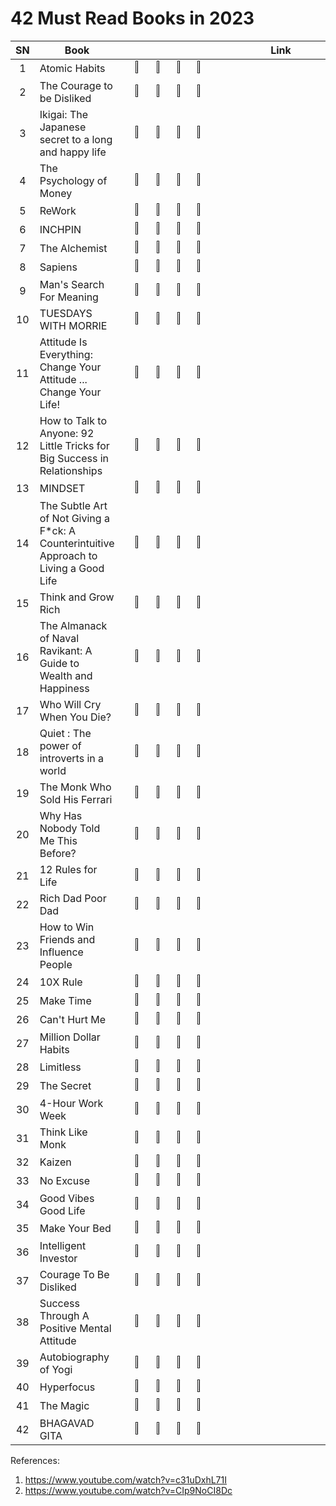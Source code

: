# 42 Must Read Books in 2023



|SN|Book|<span style="display: inline-block; width:500px">Link</span>|
|:---:|---|--|
| 1 | Atomic Habits| &nbsp;&nbsp;&nbsp;                                                                                                           <a href=" "><img src="https://github.com/psrana/42-Must-Read-Books-in-2023/assets/7460892/70a6ec0b-d5d2-49e9-9880-525c55b14f61" width="3.5%" height="3%" /></a>&nbsp;&nbsp;&nbsp;                                                                                                             <a href=""><img src="https://github.com/psrana/42-Must-Read-Books-in-2023/assets/7460892/6471e3f3-7a57-497b-a4c6-0d2b4dc791fe" width="3%" height="4%" /></a>&nbsp;&nbsp;&nbsp;                                                                                                             <a href=""><img src="https://github.com/psrana/42-Must-Read-Books-in-2023/assets/7460892/52a419cf-f45b-4160-b8cb-18f23b245639" width="3%" height="3%" /></a>&nbsp;&nbsp;&nbsp;                                                                                                             <a href=""><img src="https://github.com/psrana/42-Must-Read-Books-in-2023/assets/7460892/7eeca0a0-8d6c-4b25-9371-2edb052c81a3" width="6%" height="15%" /></a>|
| 2 | The Courage to be Disliked| &nbsp;&nbsp;&nbsp;                                                                                               <a href=" "><img src="https://github.com/psrana/42-Must-Read-Books-in-2023/assets/7460892/70a6ec0b-d5d2-49e9-9880-525c55b14f61" width="3.5%" height="3%" /></a>&nbsp;&nbsp;&nbsp;                                                                                                             <a href=""><img src="https://github.com/psrana/42-Must-Read-Books-in-2023/assets/7460892/6471e3f3-7a57-497b-a4c6-0d2b4dc791fe" width="3%" height="4%" /></a>&nbsp;&nbsp;&nbsp;                                                                                                             <a href=""><img src="https://github.com/psrana/42-Must-Read-Books-in-2023/assets/7460892/52a419cf-f45b-4160-b8cb-18f23b245639" width="3%" height="3%" /></a>&nbsp;&nbsp;&nbsp;                                                                                                             <a href=""><img src="https://github.com/psrana/42-Must-Read-Books-in-2023/assets/7460892/7eeca0a0-8d6c-4b25-9371-2edb052c81a3" width="6%" height="15%" /></a>|
| 3 | Ikigai: The Japanese secret to a long and happy life| &nbsp;&nbsp;&nbsp;                                                                     <a href=" "><img src="https://github.com/psrana/42-Must-Read-Books-in-2023/assets/7460892/70a6ec0b-d5d2-49e9-9880-525c55b14f61" width="3.5%" height="3%" /></a>&nbsp;&nbsp;&nbsp;                                                                                                             <a href=""><img src="https://github.com/psrana/42-Must-Read-Books-in-2023/assets/7460892/6471e3f3-7a57-497b-a4c6-0d2b4dc791fe" width="3%" height="4%" /></a>&nbsp;&nbsp;&nbsp;                                                                                                             <a href=""><img src="https://github.com/psrana/42-Must-Read-Books-in-2023/assets/7460892/52a419cf-f45b-4160-b8cb-18f23b245639" width="3%" height="3%" /></a>&nbsp;&nbsp;&nbsp;                                                                                                             <a href=""><img src="https://github.com/psrana/42-Must-Read-Books-in-2023/assets/7460892/7eeca0a0-8d6c-4b25-9371-2edb052c81a3" width="6%" height="15%" /></a>|
| 4 | The Psychology of Money| &nbsp;&nbsp;&nbsp;                                                                                                           <a href=" "><img src="https://github.com/psrana/42-Must-Read-Books-in-2023/assets/7460892/70a6ec0b-d5d2-49e9-9880-525c55b14f61" width="3.5%" height="3%" /></a>&nbsp;&nbsp;&nbsp;                                                                                                             <a href=""><img src="https://github.com/psrana/42-Must-Read-Books-in-2023/assets/7460892/6471e3f3-7a57-497b-a4c6-0d2b4dc791fe" width="3%" height="4%" /></a>&nbsp;&nbsp;&nbsp;                                                                                                             <a href=""><img src="https://github.com/psrana/42-Must-Read-Books-in-2023/assets/7460892/52a419cf-f45b-4160-b8cb-18f23b245639" width="3%" height="3%" /></a>&nbsp;&nbsp;&nbsp;                                                                                                             <a href=""><img src="https://github.com/psrana/42-Must-Read-Books-in-2023/assets/7460892/7eeca0a0-8d6c-4b25-9371-2edb052c81a3" width="6%" height="15%" /></a>|
| 5 | ReWork| &nbsp;&nbsp;&nbsp;                                                                                                           <a href=" "><img src="https://github.com/psrana/42-Must-Read-Books-in-2023/assets/7460892/70a6ec0b-d5d2-49e9-9880-525c55b14f61" width="3.5%" height="3%" /></a>&nbsp;&nbsp;&nbsp;                                                                                                             <a href=""><img src="https://github.com/psrana/42-Must-Read-Books-in-2023/assets/7460892/6471e3f3-7a57-497b-a4c6-0d2b4dc791fe" width="3%" height="4%" /></a>&nbsp;&nbsp;&nbsp;                                                                                                             <a href=""><img src="https://github.com/psrana/42-Must-Read-Books-in-2023/assets/7460892/52a419cf-f45b-4160-b8cb-18f23b245639" width="3%" height="3%" /></a>&nbsp;&nbsp;&nbsp;                                                                                                             <a href=""><img src="https://github.com/psrana/42-Must-Read-Books-in-2023/assets/7460892/7eeca0a0-8d6c-4b25-9371-2edb052c81a3" width="6%" height="15%" /></a>|
| 6 | INCHPIN| &nbsp;&nbsp;&nbsp;                                                                                                           <a href=" "><img src="https://github.com/psrana/42-Must-Read-Books-in-2023/assets/7460892/70a6ec0b-d5d2-49e9-9880-525c55b14f61" width="3.5%" height="3%" /></a>&nbsp;&nbsp;&nbsp;                                                                                                             <a href=""><img src="https://github.com/psrana/42-Must-Read-Books-in-2023/assets/7460892/6471e3f3-7a57-497b-a4c6-0d2b4dc791fe" width="3%" height="4%" /></a>&nbsp;&nbsp;&nbsp;                                                                                                             <a href=""><img src="https://github.com/psrana/42-Must-Read-Books-in-2023/assets/7460892/52a419cf-f45b-4160-b8cb-18f23b245639" width="3%" height="3%" /></a>&nbsp;&nbsp;&nbsp;                                                                                                             <a href=""><img src="https://github.com/psrana/42-Must-Read-Books-in-2023/assets/7460892/7eeca0a0-8d6c-4b25-9371-2edb052c81a3" width="6%" height="15%" /></a>|
| 7 | The Alchemist| &nbsp;&nbsp;&nbsp;                                                                                                           <a href=" "><img src="https://github.com/psrana/42-Must-Read-Books-in-2023/assets/7460892/70a6ec0b-d5d2-49e9-9880-525c55b14f61" width="3.5%" height="3%" /></a>&nbsp;&nbsp;&nbsp;                                                                                                             <a href=""><img src="https://github.com/psrana/42-Must-Read-Books-in-2023/assets/7460892/6471e3f3-7a57-497b-a4c6-0d2b4dc791fe" width="3%" height="4%" /></a>&nbsp;&nbsp;&nbsp;                                                                                                             <a href=""><img src="https://github.com/psrana/42-Must-Read-Books-in-2023/assets/7460892/52a419cf-f45b-4160-b8cb-18f23b245639" width="3%" height="3%" /></a>&nbsp;&nbsp;&nbsp;                                                                                                             <a href=""><img src="https://github.com/psrana/42-Must-Read-Books-in-2023/assets/7460892/7eeca0a0-8d6c-4b25-9371-2edb052c81a3" width="6%" height="15%" /></a>|
| 8 | Sapiens| &nbsp;&nbsp;&nbsp;                                                                                                           <a href=" "><img src="https://github.com/psrana/42-Must-Read-Books-in-2023/assets/7460892/70a6ec0b-d5d2-49e9-9880-525c55b14f61" width="3.5%" height="3%" /></a>&nbsp;&nbsp;&nbsp;                                                                                                             <a href=""><img src="https://github.com/psrana/42-Must-Read-Books-in-2023/assets/7460892/6471e3f3-7a57-497b-a4c6-0d2b4dc791fe" width="3%" height="4%" /></a>&nbsp;&nbsp;&nbsp;                                                                                                             <a href=""><img src="https://github.com/psrana/42-Must-Read-Books-in-2023/assets/7460892/52a419cf-f45b-4160-b8cb-18f23b245639" width="3%" height="3%" /></a>&nbsp;&nbsp;&nbsp;                                                                                                             <a href=""><img src="https://github.com/psrana/42-Must-Read-Books-in-2023/assets/7460892/7eeca0a0-8d6c-4b25-9371-2edb052c81a3" width="6%" height="15%" /></a>|
| 9 | Man's Search For Meaning| &nbsp;&nbsp;&nbsp;                                                                                                           <a href=" "><img src="https://github.com/psrana/42-Must-Read-Books-in-2023/assets/7460892/70a6ec0b-d5d2-49e9-9880-525c55b14f61" width="3.5%" height="3%" /></a>&nbsp;&nbsp;&nbsp;                                                                                                             <a href=""><img src="https://github.com/psrana/42-Must-Read-Books-in-2023/assets/7460892/6471e3f3-7a57-497b-a4c6-0d2b4dc791fe" width="3%" height="4%" /></a>&nbsp;&nbsp;&nbsp;                                                                                                             <a href=""><img src="https://github.com/psrana/42-Must-Read-Books-in-2023/assets/7460892/52a419cf-f45b-4160-b8cb-18f23b245639" width="3%" height="3%" /></a>&nbsp;&nbsp;&nbsp;                                                                                                             <a href=""><img src="https://github.com/psrana/42-Must-Read-Books-in-2023/assets/7460892/7eeca0a0-8d6c-4b25-9371-2edb052c81a3" width="6%" height="15%" /></a>|
| 10 | TUESDAYS WITH MORRIE| &nbsp;&nbsp;&nbsp;                                                                                                           <a href=" "><img src="https://github.com/psrana/42-Must-Read-Books-in-2023/assets/7460892/70a6ec0b-d5d2-49e9-9880-525c55b14f61" width="3.5%" height="3%" /></a>&nbsp;&nbsp;&nbsp;                                                                                                             <a href=""><img src="https://github.com/psrana/42-Must-Read-Books-in-2023/assets/7460892/6471e3f3-7a57-497b-a4c6-0d2b4dc791fe" width="3%" height="4%" /></a>&nbsp;&nbsp;&nbsp;                                                                                                             <a href=""><img src="https://github.com/psrana/42-Must-Read-Books-in-2023/assets/7460892/52a419cf-f45b-4160-b8cb-18f23b245639" width="3%" height="3%" /></a>&nbsp;&nbsp;&nbsp;                                                                                                             <a href=""><img src="https://github.com/psrana/42-Must-Read-Books-in-2023/assets/7460892/7eeca0a0-8d6c-4b25-9371-2edb052c81a3" width="6%" height="15%" /></a>|
| 11 | Attitude Is Everything: Change Your Attitude ... Change Your Life!| &nbsp;&nbsp;&nbsp;                                                                                                           <a href=" "><img src="https://github.com/psrana/42-Must-Read-Books-in-2023/assets/7460892/70a6ec0b-d5d2-49e9-9880-525c55b14f61" width="3.5%" height="3%" /></a>&nbsp;&nbsp;&nbsp;                                                                                                             <a href=""><img src="https://github.com/psrana/42-Must-Read-Books-in-2023/assets/7460892/6471e3f3-7a57-497b-a4c6-0d2b4dc791fe" width="3%" height="4%" /></a>&nbsp;&nbsp;&nbsp;                                                                                                             <a href=""><img src="https://github.com/psrana/42-Must-Read-Books-in-2023/assets/7460892/52a419cf-f45b-4160-b8cb-18f23b245639" width="3%" height="3%" /></a>&nbsp;&nbsp;&nbsp;                                                                                                             <a href=""><img src="https://github.com/psrana/42-Must-Read-Books-in-2023/assets/7460892/7eeca0a0-8d6c-4b25-9371-2edb052c81a3" width="6%" height="15%" /></a>|
| 12 | How to Talk to Anyone: 92 Little Tricks for Big Success in Relationships| &nbsp;&nbsp;&nbsp;                                                                                                           <a href=" "><img src="https://github.com/psrana/42-Must-Read-Books-in-2023/assets/7460892/70a6ec0b-d5d2-49e9-9880-525c55b14f61" width="3.5%" height="3%" /></a>&nbsp;&nbsp;&nbsp;                                                                                                             <a href=""><img src="https://github.com/psrana/42-Must-Read-Books-in-2023/assets/7460892/6471e3f3-7a57-497b-a4c6-0d2b4dc791fe" width="3%" height="4%" /></a>&nbsp;&nbsp;&nbsp;                                                                                                             <a href=""><img src="https://github.com/psrana/42-Must-Read-Books-in-2023/assets/7460892/52a419cf-f45b-4160-b8cb-18f23b245639" width="3%" height="3%" /></a>&nbsp;&nbsp;&nbsp;                                                                                                             <a href=""><img src="https://github.com/psrana/42-Must-Read-Books-in-2023/assets/7460892/7eeca0a0-8d6c-4b25-9371-2edb052c81a3" width="6%" height="15%" /></a>|
| 13 | MINDSET| &nbsp;&nbsp;&nbsp;                                                                                                           <a href=" "><img src="https://github.com/psrana/42-Must-Read-Books-in-2023/assets/7460892/70a6ec0b-d5d2-49e9-9880-525c55b14f61" width="3.5%" height="3%" /></a>&nbsp;&nbsp;&nbsp;                                                                                                             <a href=""><img src="https://github.com/psrana/42-Must-Read-Books-in-2023/assets/7460892/6471e3f3-7a57-497b-a4c6-0d2b4dc791fe" width="3%" height="4%" /></a>&nbsp;&nbsp;&nbsp;                                                                                                             <a href=""><img src="https://github.com/psrana/42-Must-Read-Books-in-2023/assets/7460892/52a419cf-f45b-4160-b8cb-18f23b245639" width="3%" height="3%" /></a>&nbsp;&nbsp;&nbsp;                                                                                                             <a href=""><img src="https://github.com/psrana/42-Must-Read-Books-in-2023/assets/7460892/7eeca0a0-8d6c-4b25-9371-2edb052c81a3" width="6%" height="15%" /></a>|
| 14 | The Subtle Art of Not Giving a F\*ck: A Counterintuitive Approach to Living a Good Life| &nbsp;&nbsp;&nbsp;                                                                                                           <a href=" "><img src="https://github.com/psrana/42-Must-Read-Books-in-2023/assets/7460892/70a6ec0b-d5d2-49e9-9880-525c55b14f61" width="3.5%" height="3%" /></a>&nbsp;&nbsp;&nbsp;                                                                                                             <a href=""><img src="https://github.com/psrana/42-Must-Read-Books-in-2023/assets/7460892/6471e3f3-7a57-497b-a4c6-0d2b4dc791fe" width="3%" height="4%" /></a>&nbsp;&nbsp;&nbsp;                                                                                                             <a href=""><img src="https://github.com/psrana/42-Must-Read-Books-in-2023/assets/7460892/52a419cf-f45b-4160-b8cb-18f23b245639" width="3%" height="3%" /></a>&nbsp;&nbsp;&nbsp;                                                                                                             <a href=""><img src="https://github.com/psrana/42-Must-Read-Books-in-2023/assets/7460892/7eeca0a0-8d6c-4b25-9371-2edb052c81a3" width="6%" height="15%" /></a>|
| 15 | Think and Grow Rich| &nbsp;&nbsp;&nbsp;                                                                                                           <a href=" "><img src="https://github.com/psrana/42-Must-Read-Books-in-2023/assets/7460892/70a6ec0b-d5d2-49e9-9880-525c55b14f61" width="3.5%" height="3%" /></a>&nbsp;&nbsp;&nbsp;                                                                                                             <a href=""><img src="https://github.com/psrana/42-Must-Read-Books-in-2023/assets/7460892/6471e3f3-7a57-497b-a4c6-0d2b4dc791fe" width="3%" height="4%" /></a>&nbsp;&nbsp;&nbsp;                                                                                                             <a href=""><img src="https://github.com/psrana/42-Must-Read-Books-in-2023/assets/7460892/52a419cf-f45b-4160-b8cb-18f23b245639" width="3%" height="3%" /></a>&nbsp;&nbsp;&nbsp;                                                                                                             <a href=""><img src="https://github.com/psrana/42-Must-Read-Books-in-2023/assets/7460892/7eeca0a0-8d6c-4b25-9371-2edb052c81a3" width="6%" height="15%" /></a>|
| 16 | The Almanack of Naval Ravikant: A Guide to Wealth and Happiness| &nbsp;&nbsp;&nbsp;                                                                                                           <a href=" "><img src="https://github.com/psrana/42-Must-Read-Books-in-2023/assets/7460892/70a6ec0b-d5d2-49e9-9880-525c55b14f61" width="3.5%" height="3%" /></a>&nbsp;&nbsp;&nbsp;                                                                                                             <a href=""><img src="https://github.com/psrana/42-Must-Read-Books-in-2023/assets/7460892/6471e3f3-7a57-497b-a4c6-0d2b4dc791fe" width="3%" height="4%" /></a>&nbsp;&nbsp;&nbsp;                                                                                                             <a href=""><img src="https://github.com/psrana/42-Must-Read-Books-in-2023/assets/7460892/52a419cf-f45b-4160-b8cb-18f23b245639" width="3%" height="3%" /></a>&nbsp;&nbsp;&nbsp;                                                                                                             <a href=""><img src="https://github.com/psrana/42-Must-Read-Books-in-2023/assets/7460892/7eeca0a0-8d6c-4b25-9371-2edb052c81a3" width="6%" height="15%" /></a>|
| 17 | Who Will Cry When You Die?| &nbsp;&nbsp;&nbsp;                                                                                                           <a href=" "><img src="https://github.com/psrana/42-Must-Read-Books-in-2023/assets/7460892/70a6ec0b-d5d2-49e9-9880-525c55b14f61" width="3.5%" height="3%" /></a>&nbsp;&nbsp;&nbsp;                                                                                                             <a href=""><img src="https://github.com/psrana/42-Must-Read-Books-in-2023/assets/7460892/6471e3f3-7a57-497b-a4c6-0d2b4dc791fe" width="3%" height="4%" /></a>&nbsp;&nbsp;&nbsp;                                                                                                             <a href=""><img src="https://github.com/psrana/42-Must-Read-Books-in-2023/assets/7460892/52a419cf-f45b-4160-b8cb-18f23b245639" width="3%" height="3%" /></a>&nbsp;&nbsp;&nbsp;                                                                                                             <a href=""><img src="https://github.com/psrana/42-Must-Read-Books-in-2023/assets/7460892/7eeca0a0-8d6c-4b25-9371-2edb052c81a3" width="6%" height="15%" /></a>|
| 18 | Quiet : The power of introverts in a world| &nbsp;&nbsp;&nbsp;                                                                                                           <a href=" "><img src="https://github.com/psrana/42-Must-Read-Books-in-2023/assets/7460892/70a6ec0b-d5d2-49e9-9880-525c55b14f61" width="3.5%" height="3%" /></a>&nbsp;&nbsp;&nbsp;                                                                                                             <a href=""><img src="https://github.com/psrana/42-Must-Read-Books-in-2023/assets/7460892/6471e3f3-7a57-497b-a4c6-0d2b4dc791fe" width="3%" height="4%" /></a>&nbsp;&nbsp;&nbsp;                                                                                                             <a href=""><img src="https://github.com/psrana/42-Must-Read-Books-in-2023/assets/7460892/52a419cf-f45b-4160-b8cb-18f23b245639" width="3%" height="3%" /></a>&nbsp;&nbsp;&nbsp;                                                                                                             <a href=""><img src="https://github.com/psrana/42-Must-Read-Books-in-2023/assets/7460892/7eeca0a0-8d6c-4b25-9371-2edb052c81a3" width="6%" height="15%" /></a>|
| 19 | The Monk Who Sold His Ferrari| &nbsp;&nbsp;&nbsp;                                                                                                           <a href=" "><img src="https://github.com/psrana/42-Must-Read-Books-in-2023/assets/7460892/70a6ec0b-d5d2-49e9-9880-525c55b14f61" width="3.5%" height="3%" /></a>&nbsp;&nbsp;&nbsp;                                                                                                             <a href=""><img src="https://github.com/psrana/42-Must-Read-Books-in-2023/assets/7460892/6471e3f3-7a57-497b-a4c6-0d2b4dc791fe" width="3%" height="4%" /></a>&nbsp;&nbsp;&nbsp;                                                                                                             <a href=""><img src="https://github.com/psrana/42-Must-Read-Books-in-2023/assets/7460892/52a419cf-f45b-4160-b8cb-18f23b245639" width="3%" height="3%" /></a>&nbsp;&nbsp;&nbsp;                                                                                                             <a href=""><img src="https://github.com/psrana/42-Must-Read-Books-in-2023/assets/7460892/7eeca0a0-8d6c-4b25-9371-2edb052c81a3" width="6%" height="15%" /></a>|
| 20 | Why Has Nobody Told Me This Before?| &nbsp;&nbsp;&nbsp;                                                                                                           <a href=" "><img src="https://github.com/psrana/42-Must-Read-Books-in-2023/assets/7460892/70a6ec0b-d5d2-49e9-9880-525c55b14f61" width="3.5%" height="3%" /></a>&nbsp;&nbsp;&nbsp;                                                                                                             <a href=""><img src="https://github.com/psrana/42-Must-Read-Books-in-2023/assets/7460892/6471e3f3-7a57-497b-a4c6-0d2b4dc791fe" width="3%" height="4%" /></a>&nbsp;&nbsp;&nbsp;                                                                                                             <a href=""><img src="https://github.com/psrana/42-Must-Read-Books-in-2023/assets/7460892/52a419cf-f45b-4160-b8cb-18f23b245639" width="3%" height="3%" /></a>&nbsp;&nbsp;&nbsp;                                                                                                             <a href=""><img src="https://github.com/psrana/42-Must-Read-Books-in-2023/assets/7460892/7eeca0a0-8d6c-4b25-9371-2edb052c81a3" width="6%" height="15%" /></a>|
| 21 | 12 Rules for Life| &nbsp;&nbsp;&nbsp;                                                                                                           <a href=" "><img src="https://github.com/psrana/42-Must-Read-Books-in-2023/assets/7460892/70a6ec0b-d5d2-49e9-9880-525c55b14f61" width="3.5%" height="3%" /></a>&nbsp;&nbsp;&nbsp;                                                                                                             <a href=""><img src="https://github.com/psrana/42-Must-Read-Books-in-2023/assets/7460892/6471e3f3-7a57-497b-a4c6-0d2b4dc791fe" width="3%" height="4%" /></a>&nbsp;&nbsp;&nbsp;                                                                                                             <a href=""><img src="https://github.com/psrana/42-Must-Read-Books-in-2023/assets/7460892/52a419cf-f45b-4160-b8cb-18f23b245639" width="3%" height="3%" /></a>&nbsp;&nbsp;&nbsp;                                                                                                             <a href=""><img src="https://github.com/psrana/42-Must-Read-Books-in-2023/assets/7460892/7eeca0a0-8d6c-4b25-9371-2edb052c81a3" width="6%" height="15%" /></a>|
| 22 | Rich Dad Poor Dad| &nbsp;&nbsp;&nbsp;                                                                                                           <a href=" "><img src="https://github.com/psrana/42-Must-Read-Books-in-2023/assets/7460892/70a6ec0b-d5d2-49e9-9880-525c55b14f61" width="3.5%" height="3%" /></a>&nbsp;&nbsp;&nbsp;                                                                                                             <a href=""><img src="https://github.com/psrana/42-Must-Read-Books-in-2023/assets/7460892/6471e3f3-7a57-497b-a4c6-0d2b4dc791fe" width="3%" height="4%" /></a>&nbsp;&nbsp;&nbsp;                                                                                                             <a href=""><img src="https://github.com/psrana/42-Must-Read-Books-in-2023/assets/7460892/52a419cf-f45b-4160-b8cb-18f23b245639" width="3%" height="3%" /></a>&nbsp;&nbsp;&nbsp;                                                                                                             <a href=""><img src="https://github.com/psrana/42-Must-Read-Books-in-2023/assets/7460892/7eeca0a0-8d6c-4b25-9371-2edb052c81a3" width="6%" height="15%" /></a>|
| 23 | How to Win Friends and Influence People| &nbsp;&nbsp;&nbsp;                                                                                                           <a href=" "><img src="https://github.com/psrana/42-Must-Read-Books-in-2023/assets/7460892/70a6ec0b-d5d2-49e9-9880-525c55b14f61" width="3.5%" height="3%" /></a>&nbsp;&nbsp;&nbsp;                                                                                                             <a href=""><img src="https://github.com/psrana/42-Must-Read-Books-in-2023/assets/7460892/6471e3f3-7a57-497b-a4c6-0d2b4dc791fe" width="3%" height="4%" /></a>&nbsp;&nbsp;&nbsp;                                                                                                             <a href=""><img src="https://github.com/psrana/42-Must-Read-Books-in-2023/assets/7460892/52a419cf-f45b-4160-b8cb-18f23b245639" width="3%" height="3%" /></a>&nbsp;&nbsp;&nbsp;                                                                                                             <a href=""><img src="https://github.com/psrana/42-Must-Read-Books-in-2023/assets/7460892/7eeca0a0-8d6c-4b25-9371-2edb052c81a3" width="6%" height="15%" /></a>|
| 24 | 10X Rule| &nbsp;&nbsp;&nbsp;                                                                                                           <a href=" "><img src="https://github.com/psrana/42-Must-Read-Books-in-2023/assets/7460892/70a6ec0b-d5d2-49e9-9880-525c55b14f61" width="3.5%" height="3%" /></a>&nbsp;&nbsp;&nbsp;                                                                                                             <a href=""><img src="https://github.com/psrana/42-Must-Read-Books-in-2023/assets/7460892/6471e3f3-7a57-497b-a4c6-0d2b4dc791fe" width="3%" height="4%" /></a>&nbsp;&nbsp;&nbsp;                                                                                                             <a href=""><img src="https://github.com/psrana/42-Must-Read-Books-in-2023/assets/7460892/52a419cf-f45b-4160-b8cb-18f23b245639" width="3%" height="3%" /></a>&nbsp;&nbsp;&nbsp;                                                                                                             <a href=""><img src="https://github.com/psrana/42-Must-Read-Books-in-2023/assets/7460892/7eeca0a0-8d6c-4b25-9371-2edb052c81a3" width="6%" height="15%" /></a>|
| 25 | Make Time| &nbsp;&nbsp;&nbsp;                                                                                                           <a href=" "><img src="https://github.com/psrana/42-Must-Read-Books-in-2023/assets/7460892/70a6ec0b-d5d2-49e9-9880-525c55b14f61" width="3.5%" height="3%" /></a>&nbsp;&nbsp;&nbsp;                                                                                                             <a href=""><img src="https://github.com/psrana/42-Must-Read-Books-in-2023/assets/7460892/6471e3f3-7a57-497b-a4c6-0d2b4dc791fe" width="3%" height="4%" /></a>&nbsp;&nbsp;&nbsp;                                                                                                             <a href=""><img src="https://github.com/psrana/42-Must-Read-Books-in-2023/assets/7460892/52a419cf-f45b-4160-b8cb-18f23b245639" width="3%" height="3%" /></a>&nbsp;&nbsp;&nbsp;                                                                                                             <a href=""><img src="https://github.com/psrana/42-Must-Read-Books-in-2023/assets/7460892/7eeca0a0-8d6c-4b25-9371-2edb052c81a3" width="6%" height="15%" /></a>|
| 26 | Can't Hurt Me| &nbsp;&nbsp;&nbsp;                                                                                                           <a href=" "><img src="https://github.com/psrana/42-Must-Read-Books-in-2023/assets/7460892/70a6ec0b-d5d2-49e9-9880-525c55b14f61" width="3.5%" height="3%" /></a>&nbsp;&nbsp;&nbsp;                                                                                                             <a href=""><img src="https://github.com/psrana/42-Must-Read-Books-in-2023/assets/7460892/6471e3f3-7a57-497b-a4c6-0d2b4dc791fe" width="3%" height="4%" /></a>&nbsp;&nbsp;&nbsp;                                                                                                             <a href=""><img src="https://github.com/psrana/42-Must-Read-Books-in-2023/assets/7460892/52a419cf-f45b-4160-b8cb-18f23b245639" width="3%" height="3%" /></a>&nbsp;&nbsp;&nbsp;                                                                                                             <a href=""><img src="https://github.com/psrana/42-Must-Read-Books-in-2023/assets/7460892/7eeca0a0-8d6c-4b25-9371-2edb052c81a3" width="6%" height="15%" /></a>|
| 27 | Million Dollar Habits| &nbsp;&nbsp;&nbsp;                                                                                                           <a href=" "><img src="https://github.com/psrana/42-Must-Read-Books-in-2023/assets/7460892/70a6ec0b-d5d2-49e9-9880-525c55b14f61" width="3.5%" height="3%" /></a>&nbsp;&nbsp;&nbsp;                                                                                                             <a href=""><img src="https://github.com/psrana/42-Must-Read-Books-in-2023/assets/7460892/6471e3f3-7a57-497b-a4c6-0d2b4dc791fe" width="3%" height="4%" /></a>&nbsp;&nbsp;&nbsp;                                                                                                             <a href=""><img src="https://github.com/psrana/42-Must-Read-Books-in-2023/assets/7460892/52a419cf-f45b-4160-b8cb-18f23b245639" width="3%" height="3%" /></a>&nbsp;&nbsp;&nbsp;                                                                                                             <a href=""><img src="https://github.com/psrana/42-Must-Read-Books-in-2023/assets/7460892/7eeca0a0-8d6c-4b25-9371-2edb052c81a3" width="6%" height="15%" /></a>|
| 28 | Limitless| &nbsp;&nbsp;&nbsp;                                                                                                           <a href=" "><img src="https://github.com/psrana/42-Must-Read-Books-in-2023/assets/7460892/70a6ec0b-d5d2-49e9-9880-525c55b14f61" width="3.5%" height="3%" /></a>&nbsp;&nbsp;&nbsp;                                                                                                             <a href=""><img src="https://github.com/psrana/42-Must-Read-Books-in-2023/assets/7460892/6471e3f3-7a57-497b-a4c6-0d2b4dc791fe" width="3%" height="4%" /></a>&nbsp;&nbsp;&nbsp;                                                                                                             <a href=""><img src="https://github.com/psrana/42-Must-Read-Books-in-2023/assets/7460892/52a419cf-f45b-4160-b8cb-18f23b245639" width="3%" height="3%" /></a>&nbsp;&nbsp;&nbsp;                                                                                                             <a href=""><img src="https://github.com/psrana/42-Must-Read-Books-in-2023/assets/7460892/7eeca0a0-8d6c-4b25-9371-2edb052c81a3" width="6%" height="15%" /></a>|
| 29 | The Secret| &nbsp;&nbsp;&nbsp;                                                                                                           <a href=" "><img src="https://github.com/psrana/42-Must-Read-Books-in-2023/assets/7460892/70a6ec0b-d5d2-49e9-9880-525c55b14f61" width="3.5%" height="3%" /></a>&nbsp;&nbsp;&nbsp;                                                                                                             <a href=""><img src="https://github.com/psrana/42-Must-Read-Books-in-2023/assets/7460892/6471e3f3-7a57-497b-a4c6-0d2b4dc791fe" width="3%" height="4%" /></a>&nbsp;&nbsp;&nbsp;                                                                                                             <a href=""><img src="https://github.com/psrana/42-Must-Read-Books-in-2023/assets/7460892/52a419cf-f45b-4160-b8cb-18f23b245639" width="3%" height="3%" /></a>&nbsp;&nbsp;&nbsp;                                                                                                             <a href=""><img src="https://github.com/psrana/42-Must-Read-Books-in-2023/assets/7460892/7eeca0a0-8d6c-4b25-9371-2edb052c81a3" width="6%" height="15%" /></a>|
| 30 | 4-Hour Work Week| &nbsp;&nbsp;&nbsp;                                                                                                           <a href=" "><img src="https://github.com/psrana/42-Must-Read-Books-in-2023/assets/7460892/70a6ec0b-d5d2-49e9-9880-525c55b14f61" width="3.5%" height="3%" /></a>&nbsp;&nbsp;&nbsp;                                                                                                             <a href=""><img src="https://github.com/psrana/42-Must-Read-Books-in-2023/assets/7460892/6471e3f3-7a57-497b-a4c6-0d2b4dc791fe" width="3%" height="4%" /></a>&nbsp;&nbsp;&nbsp;                                                                                                             <a href=""><img src="https://github.com/psrana/42-Must-Read-Books-in-2023/assets/7460892/52a419cf-f45b-4160-b8cb-18f23b245639" width="3%" height="3%" /></a>&nbsp;&nbsp;&nbsp;                                                                                                             <a href=""><img src="https://github.com/psrana/42-Must-Read-Books-in-2023/assets/7460892/7eeca0a0-8d6c-4b25-9371-2edb052c81a3" width="6%" height="15%" /></a>|
| 31 | Think Like Monk| &nbsp;&nbsp;&nbsp;                                                                                                           <a href=" "><img src="https://github.com/psrana/42-Must-Read-Books-in-2023/assets/7460892/70a6ec0b-d5d2-49e9-9880-525c55b14f61" width="3.5%" height="3%" /></a>&nbsp;&nbsp;&nbsp;                                                                                                             <a href=""><img src="https://github.com/psrana/42-Must-Read-Books-in-2023/assets/7460892/6471e3f3-7a57-497b-a4c6-0d2b4dc791fe" width="3%" height="4%" /></a>&nbsp;&nbsp;&nbsp;                                                                                                             <a href=""><img src="https://github.com/psrana/42-Must-Read-Books-in-2023/assets/7460892/52a419cf-f45b-4160-b8cb-18f23b245639" width="3%" height="3%" /></a>&nbsp;&nbsp;&nbsp;                                                                                                             <a href=""><img src="https://github.com/psrana/42-Must-Read-Books-in-2023/assets/7460892/7eeca0a0-8d6c-4b25-9371-2edb052c81a3" width="6%" height="15%" /></a>|
| 32 | Kaizen| &nbsp;&nbsp;&nbsp;                                                                                                           <a href=" "><img src="https://github.com/psrana/42-Must-Read-Books-in-2023/assets/7460892/70a6ec0b-d5d2-49e9-9880-525c55b14f61" width="3.5%" height="3%" /></a>&nbsp;&nbsp;&nbsp;                                                                                                             <a href=""><img src="https://github.com/psrana/42-Must-Read-Books-in-2023/assets/7460892/6471e3f3-7a57-497b-a4c6-0d2b4dc791fe" width="3%" height="4%" /></a>&nbsp;&nbsp;&nbsp;                                                                                                             <a href=""><img src="https://github.com/psrana/42-Must-Read-Books-in-2023/assets/7460892/52a419cf-f45b-4160-b8cb-18f23b245639" width="3%" height="3%" /></a>&nbsp;&nbsp;&nbsp;                                                                                                             <a href=""><img src="https://github.com/psrana/42-Must-Read-Books-in-2023/assets/7460892/7eeca0a0-8d6c-4b25-9371-2edb052c81a3" width="6%" height="15%" /></a>|
| 33 | No Excuse| &nbsp;&nbsp;&nbsp;                                                                                                           <a href=" "><img src="https://github.com/psrana/42-Must-Read-Books-in-2023/assets/7460892/70a6ec0b-d5d2-49e9-9880-525c55b14f61" width="3.5%" height="3%" /></a>&nbsp;&nbsp;&nbsp;                                                                                                             <a href=""><img src="https://github.com/psrana/42-Must-Read-Books-in-2023/assets/7460892/6471e3f3-7a57-497b-a4c6-0d2b4dc791fe" width="3%" height="4%" /></a>&nbsp;&nbsp;&nbsp;                                                                                                             <a href=""><img src="https://github.com/psrana/42-Must-Read-Books-in-2023/assets/7460892/52a419cf-f45b-4160-b8cb-18f23b245639" width="3%" height="3%" /></a>&nbsp;&nbsp;&nbsp;                                                                                                             <a href=""><img src="https://github.com/psrana/42-Must-Read-Books-in-2023/assets/7460892/7eeca0a0-8d6c-4b25-9371-2edb052c81a3" width="6%" height="15%" /></a>|
| 34 | Good Vibes Good Life| &nbsp;&nbsp;&nbsp;                                                                                                           <a href=" "><img src="https://github.com/psrana/42-Must-Read-Books-in-2023/assets/7460892/70a6ec0b-d5d2-49e9-9880-525c55b14f61" width="3.5%" height="3%" /></a>&nbsp;&nbsp;&nbsp;                                                                                                             <a href=""><img src="https://github.com/psrana/42-Must-Read-Books-in-2023/assets/7460892/6471e3f3-7a57-497b-a4c6-0d2b4dc791fe" width="3%" height="4%" /></a>&nbsp;&nbsp;&nbsp;                                                                                                             <a href=""><img src="https://github.com/psrana/42-Must-Read-Books-in-2023/assets/7460892/52a419cf-f45b-4160-b8cb-18f23b245639" width="3%" height="3%" /></a>&nbsp;&nbsp;&nbsp;                                                                                                             <a href=""><img src="https://github.com/psrana/42-Must-Read-Books-in-2023/assets/7460892/7eeca0a0-8d6c-4b25-9371-2edb052c81a3" width="6%" height="15%" /></a>|
| 35 | Make Your Bed| &nbsp;&nbsp;&nbsp;                                                                                                           <a href=" "><img src="https://github.com/psrana/42-Must-Read-Books-in-2023/assets/7460892/70a6ec0b-d5d2-49e9-9880-525c55b14f61" width="3.5%" height="3%" /></a>&nbsp;&nbsp;&nbsp;                                                                                                             <a href=""><img src="https://github.com/psrana/42-Must-Read-Books-in-2023/assets/7460892/6471e3f3-7a57-497b-a4c6-0d2b4dc791fe" width="3%" height="4%" /></a>&nbsp;&nbsp;&nbsp;                                                                                                             <a href=""><img src="https://github.com/psrana/42-Must-Read-Books-in-2023/assets/7460892/52a419cf-f45b-4160-b8cb-18f23b245639" width="3%" height="3%" /></a>&nbsp;&nbsp;&nbsp;                                                                                                             <a href=""><img src="https://github.com/psrana/42-Must-Read-Books-in-2023/assets/7460892/7eeca0a0-8d6c-4b25-9371-2edb052c81a3" width="6%" height="15%" /></a>|
| 36 | Intelligent Investor| &nbsp;&nbsp;&nbsp;                                                                                                           <a href=" "><img src="https://github.com/psrana/42-Must-Read-Books-in-2023/assets/7460892/70a6ec0b-d5d2-49e9-9880-525c55b14f61" width="3.5%" height="3%" /></a>&nbsp;&nbsp;&nbsp;                                                                                                             <a href=""><img src="https://github.com/psrana/42-Must-Read-Books-in-2023/assets/7460892/6471e3f3-7a57-497b-a4c6-0d2b4dc791fe" width="3%" height="4%" /></a>&nbsp;&nbsp;&nbsp;                                                                                                             <a href=""><img src="https://github.com/psrana/42-Must-Read-Books-in-2023/assets/7460892/52a419cf-f45b-4160-b8cb-18f23b245639" width="3%" height="3%" /></a>&nbsp;&nbsp;&nbsp;                                                                                                             <a href=""><img src="https://github.com/psrana/42-Must-Read-Books-in-2023/assets/7460892/7eeca0a0-8d6c-4b25-9371-2edb052c81a3" width="6%" height="15%" /></a>|
| 37 | Courage To Be Disliked| &nbsp;&nbsp;&nbsp;                                                                                                           <a href=" "><img src="https://github.com/psrana/42-Must-Read-Books-in-2023/assets/7460892/70a6ec0b-d5d2-49e9-9880-525c55b14f61" width="3.5%" height="3%" /></a>&nbsp;&nbsp;&nbsp;                                                                                                             <a href=""><img src="https://github.com/psrana/42-Must-Read-Books-in-2023/assets/7460892/6471e3f3-7a57-497b-a4c6-0d2b4dc791fe" width="3%" height="4%" /></a>&nbsp;&nbsp;&nbsp;                                                                                                             <a href=""><img src="https://github.com/psrana/42-Must-Read-Books-in-2023/assets/7460892/52a419cf-f45b-4160-b8cb-18f23b245639" width="3%" height="3%" /></a>&nbsp;&nbsp;&nbsp;                                                                                                             <a href=""><img src="https://github.com/psrana/42-Must-Read-Books-in-2023/assets/7460892/7eeca0a0-8d6c-4b25-9371-2edb052c81a3" width="6%" height="15%" /></a>|
| 38 | Success Through A Positive Mental Attitude| &nbsp;&nbsp;&nbsp;                                                                                                           <a href=" "><img src="https://github.com/psrana/42-Must-Read-Books-in-2023/assets/7460892/70a6ec0b-d5d2-49e9-9880-525c55b14f61" width="3.5%" height="3%" /></a>&nbsp;&nbsp;&nbsp;                                                                                                             <a href=""><img src="https://github.com/psrana/42-Must-Read-Books-in-2023/assets/7460892/6471e3f3-7a57-497b-a4c6-0d2b4dc791fe" width="3%" height="4%" /></a>&nbsp;&nbsp;&nbsp;                                                                                                             <a href=""><img src="https://github.com/psrana/42-Must-Read-Books-in-2023/assets/7460892/52a419cf-f45b-4160-b8cb-18f23b245639" width="3%" height="3%" /></a>&nbsp;&nbsp;&nbsp;                                                                                                             <a href=""><img src="https://github.com/psrana/42-Must-Read-Books-in-2023/assets/7460892/7eeca0a0-8d6c-4b25-9371-2edb052c81a3" width="6%" height="15%" /></a>|
| 39 | Autobiography of Yogi| &nbsp;&nbsp;&nbsp;                                                                                                           <a href=" "><img src="https://github.com/psrana/42-Must-Read-Books-in-2023/assets/7460892/70a6ec0b-d5d2-49e9-9880-525c55b14f61" width="3.5%" height="3%" /></a>&nbsp;&nbsp;&nbsp;                                                                                                             <a href=""><img src="https://github.com/psrana/42-Must-Read-Books-in-2023/assets/7460892/6471e3f3-7a57-497b-a4c6-0d2b4dc791fe" width="3%" height="4%" /></a>&nbsp;&nbsp;&nbsp;                                                                                                             <a href=""><img src="https://github.com/psrana/42-Must-Read-Books-in-2023/assets/7460892/52a419cf-f45b-4160-b8cb-18f23b245639" width="3%" height="3%" /></a>&nbsp;&nbsp;&nbsp;                                                                                                             <a href=""><img src="https://github.com/psrana/42-Must-Read-Books-in-2023/assets/7460892/7eeca0a0-8d6c-4b25-9371-2edb052c81a3" width="6%" height="15%" /></a>|
| 40 | Hyperfocus| &nbsp;&nbsp;&nbsp;                                                                                                           <a href=" "><img src="https://github.com/psrana/42-Must-Read-Books-in-2023/assets/7460892/70a6ec0b-d5d2-49e9-9880-525c55b14f61" width="3.5%" height="3%" /></a>&nbsp;&nbsp;&nbsp;                                                                                                             <a href=""><img src="https://github.com/psrana/42-Must-Read-Books-in-2023/assets/7460892/6471e3f3-7a57-497b-a4c6-0d2b4dc791fe" width="3%" height="4%" /></a>&nbsp;&nbsp;&nbsp;                                                                                                             <a href=""><img src="https://github.com/psrana/42-Must-Read-Books-in-2023/assets/7460892/52a419cf-f45b-4160-b8cb-18f23b245639" width="3%" height="3%" /></a>&nbsp;&nbsp;&nbsp;                                                                                                             <a href=""><img src="https://github.com/psrana/42-Must-Read-Books-in-2023/assets/7460892/7eeca0a0-8d6c-4b25-9371-2edb052c81a3" width="6%" height="15%" /></a>|
| 41 | The Magic| &nbsp;&nbsp;&nbsp;                                                                                                           <a href=" "><img src="https://github.com/psrana/42-Must-Read-Books-in-2023/assets/7460892/70a6ec0b-d5d2-49e9-9880-525c55b14f61" width="3.5%" height="3%" /></a>&nbsp;&nbsp;&nbsp;                                                                                                             <a href=""><img src="https://github.com/psrana/42-Must-Read-Books-in-2023/assets/7460892/6471e3f3-7a57-497b-a4c6-0d2b4dc791fe" width="3%" height="4%" /></a>&nbsp;&nbsp;&nbsp;                                                                                                             <a href=""><img src="https://github.com/psrana/42-Must-Read-Books-in-2023/assets/7460892/52a419cf-f45b-4160-b8cb-18f23b245639" width="3%" height="3%" /></a>&nbsp;&nbsp;&nbsp;                                                                                                             <a href=""><img src="https://github.com/psrana/42-Must-Read-Books-in-2023/assets/7460892/7eeca0a0-8d6c-4b25-9371-2edb052c81a3" width="6%" height="15%" /></a>|
| 42 | BHAGAVAD GITA| &nbsp;&nbsp;&nbsp;                                                                                                           <a href=" "><img src="https://github.com/psrana/42-Must-Read-Books-in-2023/assets/7460892/70a6ec0b-d5d2-49e9-9880-525c55b14f61" width="3.5%" height="3%" /></a>&nbsp;&nbsp;&nbsp;                                                                                                             <a href=""><img src="https://github.com/psrana/42-Must-Read-Books-in-2023/assets/7460892/6471e3f3-7a57-497b-a4c6-0d2b4dc791fe" width="3%" height="4%" /></a>&nbsp;&nbsp;&nbsp;                                                                                                             <a href=""><img src="https://github.com/psrana/42-Must-Read-Books-in-2023/assets/7460892/52a419cf-f45b-4160-b8cb-18f23b245639" width="3%" height="3%" /></a>&nbsp;&nbsp;&nbsp;                                                                                                             <a href=""><img src="https://github.com/psrana/42-Must-Read-Books-in-2023/assets/7460892/7eeca0a0-8d6c-4b25-9371-2edb052c81a3" width="6%" height="15%" /></a>|


References:
1. https://www.youtube.com/watch?v=c31uDxhL71I
2. https://www.youtube.com/watch?v=CIp9NoCI8Dc







